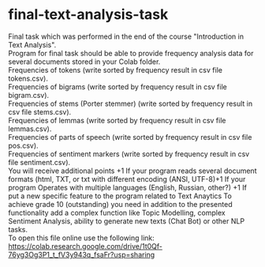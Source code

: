# final-text-analysis-task
Final task which was performed in the end of the course "Introduction in Text Analysis".  
Program for final task should be able to provide frequency analysis data for several documents stored in your Colab folder.      
Frequencies of tokens (write sorted by frequency result in csv file tokens.csv).  
Frequencies of bigrams (write sorted by frequency result in csv file bigram.csv).  
Frequencies of stems (Porter stemmer) (write sorted by frequency result in csv file stems.csv).   
Frequencies of lemmas (write sorted by frequency result in csv file lemmas.csv).  
Frequencies of parts of speech (write sorted by frequency result in csv file pos.csv).   
Frequencies of sentiment markers (write sorted by frequency result in csv file sentiment.csv).   
You will receive additional points +1 If your program reads several document formats (html, TXT, or txt with different encoding (ANSI, UTF-8)+1 If your program Operates with multiple languages (English, Russian, other?) +1 If put a new specific feature to the program related to Text Anaytics To achieve grade 10 (outstanding) you need in addition to the presented functionality add a complex function like Topic Modelling, complex Sentiment Analysis, ability to generate new texts (Chat Bot) or other NLP tasks.  
To open this file online use the following link: https://colab.research.google.com/drive/1t0Qf-76yg3Og3P1_t_fV3y943q_fsaFr?usp=sharing
